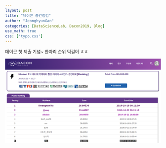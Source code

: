 ```yaml
---
layout: post
title: "데이콘 중간점검"
author: "JeonghyunGan"
categories: [DataScienceLab, Dacon2019, Blog]
use_math: true
css: ['typo.css']
---
```


데이콘 첫 제출 기념~ 한자리 순위 턱걸이 ㅎㅎ

![submission](/assets/article_images/daconfirstsub.png)
